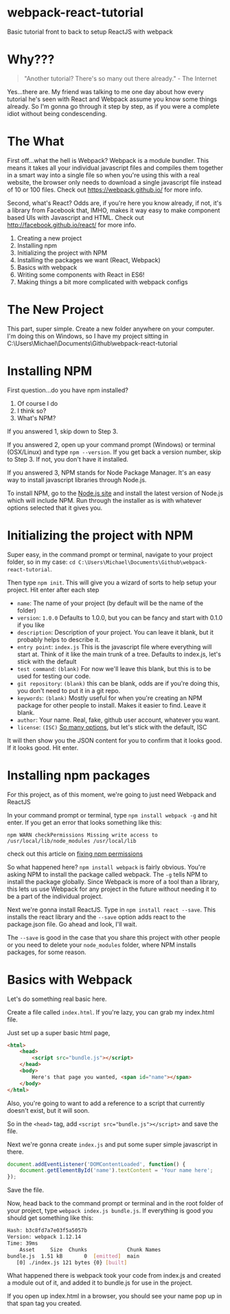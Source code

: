 # webpack-react-tutorial
Basic tutorial front to back to setup ReactJS with webpack

# Why???

> "Another tutorial?  There's so many out there already." - The Internet

Yes...there are.  My friend was talking to me one day about how every tutorial he's seen with React and Webpack assume you know some things already.  So I'm gonna go through it step by step, as if you were a complete idiot without being condescending.

# The What

First off...what the hell is Webpack?  Webpack is a module bundler.  This means it takes all your individual javascript files and compiles them together in a smart way into a single file so when you're using this with a real website, the browser only needs to download a single javascript file instead of 10 or 100 files.  Check out https://webpack.github.io/ for more info.

Second, what's React?  Odds are, if you're here you know already, if not, it's a library from Facebook that, IMHO, makes it way easy to make component based UIs with Javascript and HTML.  Check out http://facebook.github.io/react/ for more info.

1. Creating a new project
2. Installing npm
3. Initializing the project with NPM
4. Installing the packages we want (React, Webpack)
5. Basics with webpack
6. Writing some components with React in ES6!
7. Making things a bit more complicated with webpack configs

# The New Project

This part, super simple.  Create a new folder anywhere on your computer.  I'm doing this on Windows, so I have my project sitting in C:\Users\Michael\Documents\Github\webpack-react-tutorial

# Installing NPM

First question...do you have npm installed?  

1. Of course I do
2. I think so?
3. What's NPM?

If you answered 1, skip down to Step 3.

If you answered 2, open up your command prompt (Windows) or terminal (OSX/Linux) and type `npm --version`.  If you get back a version number, skip to Step 3.  If not, you don't have it installed.

If you answered 3, NPM stands for Node Package Manager. It's an easy way to install javascript libraries through Node.js.

To install NPM, go to the [Node.js site](https://nodejs.org/en/) and install the latest version of Node.js which will include NPM.  Run through the installer as is with whatever options selected that it gives you.

# Initializing the project with NPM

Super easy, in the command prompt or terminal, navigate to your project folder, so in my case: `cd C:\Users\Michael\Documents\Github\webpack-react-tutorial`.

Then type `npm init`.  This will give you a wizard of sorts to help setup your project.  Hit enter after each step

- `name`: The name of your project (by default will be the name of the folder)
- `version`: `1.0.0` Defaults to 1.0.0, but you can be fancy and start with 0.1.0 if you like
- `description`: Description of your project.  You can leave it blank, but it probably helps to describe it.
- `entry point`: `index.js` This is the javascript file where everything will start at.  Think of it like the main trunk of a tree.  Defaults to index.js, let's stick with the default
- `test command`: `(blank)` For now we'll leave this blank, but this is to be used for testing our code.
- `git repository`: `(blank)` this can be blank, odds are if you're doing this, you don't need to put it in a git repo.
- `keywords`: `(blank)` Mostly useful for when you're creating an NPM package for other people to install.  Makes it easier to find.  Leave it blank.
- `author`: Your name.  Real, fake, github user account, whatever you want.
- `license`: `(ISC)` [So many options](https://opensource.org/licenses/alphabetical), but let's stick with the default, ISC

It will then show you the JSON content for you to confirm that it looks good.  If it looks good.  Hit enter.

# Installing npm packages

For this project, as of this moment, we're going to just need Webpack and ReactJS

In your command prompt or terminal, type `npm install webpack -g` and hit enter.  If you get an error that looks something like this:
```
npm WARN checkPermissions Missing write access to /usr/local/lib/node_modules /usr/local/lib
```
check out this article on [fixing npm permissions](https://docs.npmjs.com/getting-started/fixing-npm-permissions)

So what happened here?  `npm install webpack` is fairly obvious.  You're asking NPM to install the package called webpack.  The `-g` tells NPM to install the package globally.  Since Webpack is more of a tool than a library, this lets us use Webpack for any project in the future without needing it to be a part of the individual project. 

Next we're gonna install ReactJS.  Type in `npm install react --save`.  This installs the react library and the `--save` option adds react to the package.json file.  Go ahead and look, I'll wait.

The `--save` is good in the case that you share this project with other people or you need to delete your `node_modules` folder, where NPM installs packages, for some reason.

# Basics with Webpack

Let's do something real basic here.

Create a file called `index.html`.  If you're lazy, you can grab my index.html file.

Just set up a super basic html page, 

```html
<html>
    <head>
        <script src="bundle.js"></script>
    </head>
    <body>
        Here's that page you wanted, <span id="name"></span>
    </body>
</html>
```

Also, you're going to want to add a reference to a script that currently doesn't exist, but it will soon.

So in the `<head>` tag, add `<script src="bundle.js"></script>` and save the file.

Next we're gonna create `index.js` and put some super simple javascript in there.

```javascript
document.addEventListener('DOMContentLoaded', function() {
    document.getElementById('name').textContent = 'Your name here';
});
```

Save the file.

Now, head back to the command prompt or terminal and in the root folder of your project, type `webpack index.js bundle.js`.  If everything is good you should get something like this:

```bash
Hash: b3c8fd7a7e03f5a5057b
Version: webpack 1.12.14
Time: 39ms
    Asset     Size  Chunks             Chunk Names
bundle.js  1.51 kB       0  [emitted]  main
   [0] ./index.js 121 bytes {0} [built]
```

What happened there is webpack took your code from index.js and created a module out of it, and added it to bundle.js for use in the project.

If you open up index.html in a browser, you should see your name pop up in that span tag you created.

